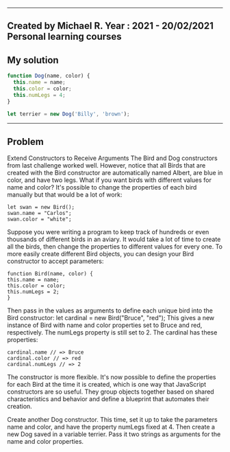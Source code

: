 ------
Created by Michael R. Year : 2021 - 20/02/2021 Personal learning courses
------

## My solution

```javascript
function Dog(name, color) {
  this.name = name;
  this.color = color;
  this.numLegs = 4;
}

let terrier = new Dog('Billy', 'brown');
```
---

## Problem
Extend Constructors to Receive Arguments
The Bird and Dog constructors from last challenge worked well. However, notice that all Birds that are created with the Bird constructor are automatically named Albert, are blue in color, and have two legs. What if you want birds with different values for name and color? It's possible to change the properties of each bird manually but that would be a lot of work:
```
let swan = new Bird();
swan.name = "Carlos";
swan.color = "white";
```
Suppose you were writing a program to keep track of hundreds or even thousands of different birds in an aviary. It would take a lot of time to create all the birds, then change the properties to different values for every one. To more easily create different Bird objects, you can design your Bird constructor to accept parameters:
```
function Bird(name, color) {
this.name = name;
this.color = color;
this.numLegs = 2;
}
```
Then pass in the values as arguments to define each unique bird into the Bird constructor: let cardinal = new Bird("Bruce", "red"); This gives a new instance of Bird with name and color properties set to Bruce and red, respectively. The numLegs property is still set to 2. The cardinal has these properties:
```
cardinal.name // => Bruce
cardinal.color // => red
cardinal.numLegs // => 2
```
The constructor is more flexible. It's now possible to define the properties for each Bird at the time it is created, which is one way that JavaScript constructors are so useful. They group objects together based on shared characteristics and behavior and define a blueprint that automates their creation.

Create another Dog constructor. This time, set it up to take the parameters name and color, and have the property numLegs fixed at 4. Then create a new Dog saved in a variable terrier. Pass it two strings as arguments for the name and color properties.
